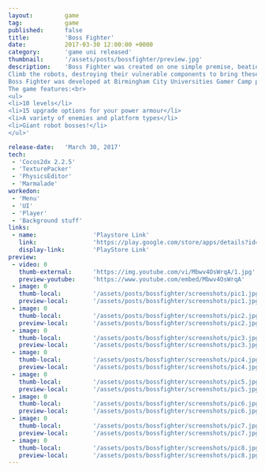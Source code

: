 ```yaml
---
layout: 		game
tag:			game
published:		false
title:  		'Boss Fighter'
date:   		2017-03-30 12:00:00 +0000
category: 		'game uni released'
thumbnail:		'/assets/posts/bossfighter/preview.jpg'
description:	'Boss Fighter was created on one simple premise, beating up giant robots is cool and fun. Leads our hero through 10 other worldly levels battling giant robots and hordes of evil minions!</br>
Climb the robots, destroying their vulnerable components to bring these behemoths to their knees and save the world. The minions will do all they can to protect their robot masters using an arsenal of weapons including freeze rays and glob cannons. The hope to stand against this mighty enemy is to collect energy cells from fallen foes and use it to upgrade your armor and abilities. Upgrade to the maximum and destroy the mighty alien hoard. Good luck mighty hero!<br>
Boss Fighter was developed at Birmingham City Universities Gamer Camp post-graduate course by a team of student artists, programmers and designers.<br><br>
The game features:<br>
<ul>
<li>10 levels</li>
<li>15 upgrade options for your power armour</li>
<li>A variety of enemies and platform types</li>
<li>Giant robot bosses!</li>
</ul>'

release-date:	'March 30, 2017'
tech:
 - 'Cocos2dx 2.2.5'
 - 'TexturePacker'
 - 'PhysicsEditor'
 - 'Marmalade'
workedon:
 - 'Menu'
 - 'UI'
 - 'Player'
 - 'Background stuff'
links:
 - name:				'Playstore Link'
   link:				'https://play.google.com/store/apps/details?id=uk.ac.bcu.gamercamp.bossfighter&hl=en'
   display-link:		'PlayStore Link'
preview:
 - video: 0
   thumb-external:		'https://img.youtube.com/vi/Mbwv4OsWrqA/1.jpg'
   preview-youtube:		'https://www.youtube.com/embed/Mbwv4OsWrqA'
 - image: 0
   thumb-local:			'/assets/posts/bossfighter/screenshots/pic1.jpg'
   preview-local:		'/assets/posts/bossfighter/screenshots/pic1.jpg'
 - image: 0
   thumb-local:			'/assets/posts/bossfighter/screenshots/pic2.jpg'
   preview-local:		'/assets/posts/bossfighter/screenshots/pic2.jpg'
 - image: 0
   thumb-local:			'/assets/posts/bossfighter/screenshots/pic3.jpg'
   preview-local:		'/assets/posts/bossfighter/screenshots/pic3.jpg'
 - image: 0
   thumb-local:			'/assets/posts/bossfighter/screenshots/pic4.jpg'
   preview-local:		'/assets/posts/bossfighter/screenshots/pic4.jpg'
 - image: 0
   thumb-local:			'/assets/posts/bossfighter/screenshots/pic5.jpg'
   preview-local:		'/assets/posts/bossfighter/screenshots/pic5.jpg'
 - image: 0
   thumb-local:			'/assets/posts/bossfighter/screenshots/pic6.jpg'
   preview-local:		'/assets/posts/bossfighter/screenshots/pic6.jpg'
 - image: 0
   thumb-local:			'/assets/posts/bossfighter/screenshots/pic7.jpg'
   preview-local:		'/assets/posts/bossfighter/screenshots/pic7.jpg'
 - image: 0
   thumb-local:			'/assets/posts/bossfighter/screenshots/pic8.jpg'
   preview-local:		'/assets/posts/bossfighter/screenshots/pic8.jpg'
---
```

